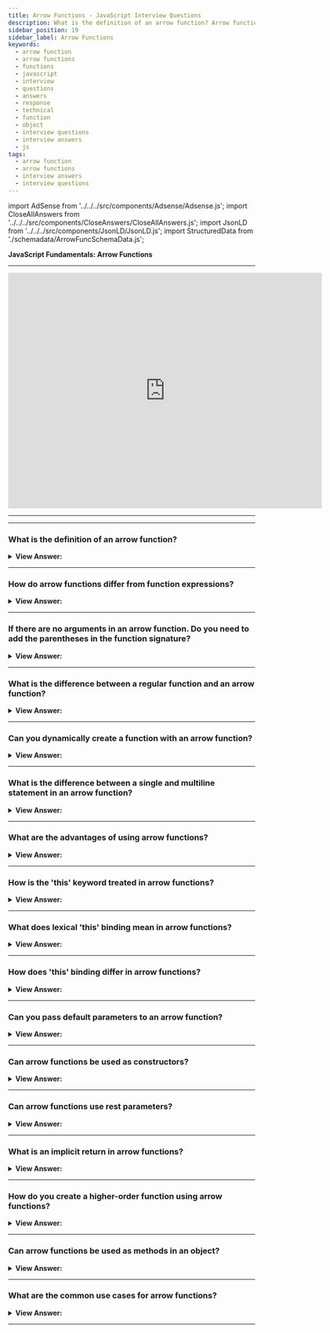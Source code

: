 ```yaml
---
title: Arrow Functions - JavaScript Interview Questions
description: What is the definition of an arrow function? Arrow functions are a concise way to write functions in JavaScript. Frontend developer interview questions answers.
sidebar_position: 19
sidebar_label: Arrow Functions
keywords:
  - arrow function
  - arrow functions
  - functions
  - javascript
  - interview
  - questions
  - answers
  - response
  - technical
  - function
  - object
  - interview questions
  - interview answers
  - js
tags:
  - arrow function
  - arrow functions
  - interview answers
  - interview questions
---
```


import AdSense from '../../../src/components/Adsense/Adsense.js';
import CloseAllAnswers from '../../../src/components/CloseAnswers/CloseAllAnswers.js';
import JsonLD from '../../../src/components/JsonLD/JsonLD.js';
import StructuredData from './schemadata/ArrowFuncSchemaData.js';

<JsonLD data={StructuredData} />

<head>
  <title>Arrow Functions | JavaScript Frontend Phone Interview Answer</title>
</head>

**JavaScript Fundamentals: Arrow Functions**

---

<div class='videoWrapper'>
<iframe
    width="640"
    height="480"
    src="https://www.youtube.com/embed/CPNit7DO-Hk"
    frameborder="0"
    allow="autoplay; encrypted-media"
    allowfullscreen
>
</iframe>
</div>

---

<AdSense />

---

<CloseAllAnswers />

### What is the definition of an arrow function?

<details>
  <summary><strong>View Answer:</strong></summary>
  <div>
  <div><strong>Interview Response:</strong> An arrow function expression is a compact alternative to a traditional function expression, but it is limited, and we should not use it in all situations.
</div><br />
<div><strong>Technical Response:</strong> An arrow function is a concise syntax for defining anonymous functions in JavaScript, using the arrow notation. It offers shorter syntax, lexical scoping of "this", and can't be used as a constructor.
</div><br />
  <div><strong className="codeExample">Code Example:</strong><br /><br />

  <div></div>

```js
// Arrow Function
let sayHello = (name) => 'Hello, ' + name;
console.log(sayHello('JavaScript!'));

// Function Expression
let sayHello = function (name) {
  return 'Hello, ' + name;
};

console.log(sayHello('JavaScript!'));
```

  </div>
  </div>
</details>

---

### How do arrow functions differ from function expressions?

<details>
  <summary><strong>View Answer:</strong></summary>
  <div>
  <div><strong>Interview Response:</strong> Arrow functions provide a shorter syntax, don't have their own this, arguments, super, or new.target, and can't be used as constructors, unlike function expressions.</div><br />
  <div><strong>Technical Response:</strong><br /><br /><strong>Differences & Limitations:</strong><br /><br />
  <ol>
    <li>It does not have its binding to this or super and should not get used as a method.</li>
    <li>It does not have arguments or new.target keywords.</li>
    <li>Not suitable for the call, apply and bind methods, which generally rely on establishing a scope.</li>
    <li>It cannot get used as a constructor.</li>
    <li>It cannot use yield within its body.</li>
  </ol>
  </div><br />
  <div><strong className="codeExample">Code Example:</strong><br /><br />

  <div></div>

```js
'use strict';

var obj = {
  // does not create a new scope
  i: 10,
  b: () => console.log(this.i, this),
  c: function () {
    console.log(this.i, this);
  },
};

obj.b(); // prints undefined, Window {...} (or the global object)
obj.c(); // prints 10, Object {...}
```

  </div>
  </div>
</details>

---

### If there are no arguments in an arrow function. Do you need to add the parentheses in the function signature?

<details>
  <summary><strong>View Answer:</strong></summary>
  <div>
  <div><strong>Interview Response:</strong> Yes, if an arrow function has no arguments, you need to include empty parentheses in the function signature to indicate the absence of parameters. This syntax is required for proper arrow function definition. Otherwise, it will throw a syntax error.
</div><br />
  <div><strong className="codeExample">Code Example:</strong><br /><br />

  <div></div>

```js
// Arrow Function with no argument
let sayHi = () => console.log('Hello!');

sayHi(); // returns Hello!
```

  </div>
  </div>
</details>

---

### What is the difference between a regular function and an arrow function?

<details>
  <summary><strong>View Answer:</strong></summary>
  <div>
  <div><strong>Interview Response:</strong> The key difference between regular and arrow functions in JavaScript is that arrow functions have a concise syntax and do not bind to their own "this" context, while regular functions do.
  </div><br />
  <div><strong className="codeExample">Code Example:</strong><br /><br />

  <div></div>

```js
 let language = {
  name: "JavaScript",
  javascript1:() => {
   console.log(`Hello, ${this.name}!`); // no 'this' binding here
  },
  javascript2(){
   console.log(`I love ${this.name}!`); // 'this' binding works here
  }
 };
 language.javascript1(); // Hello, undefined!
 language.javascript2(); // I love JavaScript!
```

  </div>
  </div>
</details>

---

### Can you dynamically create a function with an arrow function?

<details>
  <summary><strong>View Answer:</strong></summary>
  <div>
  <div><strong>Interview Response:</strong> Yes, it is possible to create an arrow function in JavaScript dynamically. An example is a ternary statement that returns two anonymous arrow functions.
</div><br />
  <div><strong className="codeExample">Code Example:</strong><br /><br />

  <div></div>

```js
let age = prompt('What is your age?', 18);

let welcome = age < 18 ? () => console.log('Hello') : () => console.log('Greetings!');

welcome();
```

  </div>
  </div>
</details>

---

### What is the difference between a single and multiline statement in an arrow function?

<details>
  <summary><strong>View Answer:</strong></summary>
  <div>
  <div><strong>Interview Response:</strong> In an arrow function, a single-line statement is implicitly returned while a multi-line statement requires an explicit "return" statement.
</div><br />
  <div><strong className="codeExample">Code Example:</strong><br /><br />

  <div></div>

```js
let sum = (a, b) => {
  // the curly brace opens a multiline function
  let result = a + b;
  return result; // if we use curly braces, then we need an explicit "return”.
};

console.log(sum(1, 2)); //

// Single Line
let sum = (a, b) => a + b;
console.log(sum(3, 6)); // returns 9
```

  </div>
  </div>
</details>

---

### What are the advantages of using arrow functions?

<details>
  <summary><strong>View Answer:</strong></summary>
  <div>
  <div><strong>Interview Response:</strong> The advantages of using arrow functions in JavaScript include shorter syntax, implicit return, and lexical ‘this’ binding.
  </div>
  </div>
</details>

---

### How is the 'this' keyword treated in arrow functions?

<details>
  <summary><strong>View Answer:</strong></summary>
  <div>
  <div><strong>Interview Response:</strong> In arrow functions, the 'this' keyword is lexically bound to the surrounding scope, rather than having its own 'this' value.
</div>
  </div>
</details>

---

### What does lexical 'this' binding mean in arrow functions?

<details>
  <summary><strong>View Answer:</strong></summary>
  <div>
  <div><strong>Interview Response:</strong> "Lexical this" binding in arrow functions means they don't create their own 'this' context; instead, they inherit 'this' from their surrounding, enclosing scope, reducing common 'this'-related issues.
</div>
  </div>
</details>

---

### How does 'this' binding differ in arrow functions?

<details>
  <summary><strong>View Answer:</strong></summary>
  <div>
  <div><strong>Interview Response:</strong> Arrow functions bind the “this” keyword lexically to the context where they are defined, instead of dynamically like regular functions.
</div>
  </div>
</details>

---

### Can you pass default parameters to an arrow function?

<details>
  <summary><strong>View Answer:</strong></summary>
  <div>
  <div><strong>Interview Response:</strong> Yes, you can use the same syntax as regular functions to pass default parameters to an arrow function.
</div><br />
  <div><strong className="codeExample">Code Example:</strong><br /><br />

  <div></div>

```js
const greet = (name = 'friend') => {
  console.log(`Hello, ${name}!`);
};

greet(); // Output: Hello, friend!
greet('John'); // Output: Hello, John!
```

  </div>
  </div>
</details>

---

### Can arrow functions be used as constructors?

<details>
  <summary><strong>View Answer:</strong></summary>
  <div>
  <div><strong>Interview Response:</strong> No, arrow functions cannot be used as constructors because they don't have their own ‘this’ value.
</div><br />
  <div><strong className="codeExample">Code Example:</strong><br /><br />

  <div></div>

```js
const Person = (name) => {
  this.name = name;
};

const john = new Person('John'); // Throws an error: Person is not a constructor
```

  </div>
  </div>
</details>

---

### Can arrow functions use rest parameters?

<details>
  <summary><strong>View Answer:</strong></summary>
  <div>
  <div><strong>Interview Response:</strong> Yes, in JavaScript, arrow functions can use rest parameters. Rest parameters are denoted with three dots (…) before the parameter name and gather remaining arguments into an array, allowing for a more flexible function.
</div><br />
  <div><strong className="codeExample">Code Example:</strong><br /><br />

  <div></div>

```js
const sum = (...numbers) => {
  let total = 0;
  for (let number of numbers) {
    total += number;
  }
  return total;
};

console.log(sum(1, 2, 3)); // Output: 6
console.log(sum(4, 5, 6, 7)); // Output: 22
```

  </div>
  </div>
</details>

---

### What is an implicit return in arrow functions?

<details>
  <summary><strong>View Answer:</strong></summary>
  <div>
  <div><strong>Interview Response:</strong> An implicit return in an arrow function occurs when the function consists of a single expression without curly braces, automatically returning the expression's result without needing a return statement.
</div><br />
  <div><strong className="codeExample">Code Example:</strong><br /><br />

  <div></div>

```js
const multiply = (a, b) => a * b;

console.log(multiply(2, 3)); // Output: 6
console.log(multiply(4, 5)); // Output: 20
```

  </div>
  </div>
</details>

---

### How do you create a higher-order function using arrow functions?

<details>
  <summary><strong>View Answer:</strong></summary>
  <div>
  <div><strong>Interview Response:</strong> We can define a function that takes one or more functions as arguments or returns a function. Arrow functions can be used as higher-order functions in the same way as regular functions.
</div><br />
  <div><strong className="codeExample">Code Example:</strong><br /><br />

  <div></div>

```js
const withGreeting = (greeting) => (name) => {
  console.log(`${greeting}, ${name}!`);
};

const greetHello = withGreeting('Hello');
const greetHi = withGreeting('Hi');

greetHello('John'); // Output: Hello, John!
greetHi('Jane'); // Output: Hi, Jane!
```

  </div>
  </div>
</details>

---

### Can arrow functions be used as methods in an object?

<details>
  <summary><strong>View Answer:</strong></summary>
  <div>
  <div><strong>Interview Response:</strong> Yes, arrow functions can be used as methods in an object. However, they should be used with caution as the ‘this’ keyword will not refer to the object itself but to the surrounding scope.
</div>
  </div>
</details>

---

### What are the common use cases for arrow functions?

<details>
  <summary><strong>View Answer:</strong></summary>
  <div>
  <div><strong>Interview Response:</strong> Arrow functions are commonly used for Object methods, event listeners, callbacks, and other functions that require shorter, more concise syntax.
</div><br />
  <div><strong className="codeExample">Code Example:</strong><br /><br />

  <div></div>

Concise anonymous functions:

```javascript
setTimeout(() => {
  console.log('Delayed execution');
}, 1000);
```

Callback functions:

```javascript
const numbers = [1, 2, 3, 4, 5];
const doubled = numbers.map((num) => num * 2);
console.log(doubled); // Output: [2, 4, 6, 8, 10]
```

Lexical 'this' binding in React components:

```javascript
class MyComponent extends React.Component {
  handleClick = () => {
    // Function logic using 'this' to access component's state and props
  };

  render() {
    return <button onClick={this.handleClick}>Click me</button>;
  }
}
```

In these examples, arrow functions are used for concise anonymous functions, as callback functions for array methods like `map`, and to maintain the lexical 'this' binding in React components for accessing component state and props.

  </div>
  </div>
</details>

---
